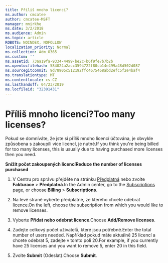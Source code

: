 ```yaml
---
title: Příliš mnoho licencí?
ms.author: cmcatee
author: cmcatee-MSFT
manager: mnirkhe
ms.date: 3/2/2018
ms.audience: Admin
ms.topic: article
ROBOTS: NOINDEX, NOFOLLOW
localization_priority: Normal
ms.collection: Adm_O365
ms.custom: ''
ms.assetid: 73aa19fa-9334-4499-be2c-b6f9fe7b7b2b
ms.openlocfilehash: 584024a2acc3594722f80cb14e499a48d502d087
ms.sourcegitcommit: 9d78905c512192ffc4675468abd2efc5f2e4baf4
ms.translationtype: MT
ms.contentlocale: cs-CZ
ms.lasthandoff: 04/23/2019
ms.locfileid: "32391431"
---
```

# <a name="too-many-licenses"></a><span data-ttu-id="dd247-102">Příliš mnoho licencí?</span><span class="sxs-lookup"><span data-stu-id="dd247-102">Too many licenses?</span></span>

<span data-ttu-id="dd247-103">Pokud se domníváte, že jste si příliš mnoho licencí účtována, je obvykle způsobena s zakoupili více licencí, je nutné.</span><span class="sxs-lookup"><span data-stu-id="dd247-103">If you think you're being billed for too many licenses, this is usually due to having purchased more licenses then you need.</span></span>
  
 <span data-ttu-id="dd247-104">**Snížit počet zakoupených licencí**</span><span class="sxs-lookup"><span data-stu-id="dd247-104">**Reduce the number of licenses purchased**</span></span>
  
1. <span data-ttu-id="dd247-105">V Centru pro správu přejděte na stránku [Předplatná](https://go.microsoft.com/fwlink/p/?linkid=842054) nebo zvolte **Fakturace** \> **Předplatná**.</span><span class="sxs-lookup"><span data-stu-id="dd247-105">In the Admin center, go to the [Subscriptions](https://go.microsoft.com/fwlink/p/?linkid=842054) page, or choose **Billing** \> **Subscriptions**.</span></span>
    
2. <span data-ttu-id="dd247-106">Na levé straně vyberte předplatné, ze kterého chcete odebrat licence.</span><span class="sxs-lookup"><span data-stu-id="dd247-106">On the left, choose the subscription from which you would like to remove licenses.</span></span>
    
3. <span data-ttu-id="dd247-107">Vyberte **Přidat nebo odebrat licence**.</span><span class="sxs-lookup"><span data-stu-id="dd247-107">Choose **Add/Remove licenses**.</span></span>
    
4. <span data-ttu-id="dd247-108">Zadejte celkový počet uživatelů, které jsou potřebné.</span><span class="sxs-lookup"><span data-stu-id="dd247-108">Enter the total number of users needed.</span></span> <span data-ttu-id="dd247-109">Například pokud máte aktuálně 25 licencí a chcete odebrat 5, zadejte v tomto poli 20.</span><span class="sxs-lookup"><span data-stu-id="dd247-109">For example, if you currently have 25 licenses and you want to remove 5, enter 20 in this field.</span></span>
    
5. <span data-ttu-id="dd247-110">Zvolte **Submit** (Odeslat).</span><span class="sxs-lookup"><span data-stu-id="dd247-110">Choose **Submit**.</span></span>
    

